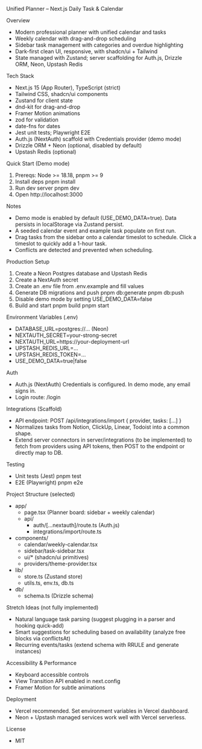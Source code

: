 Unified Planner – Next.js Daily Task & Calendar

Overview
- Modern professional planner with unified calendar and tasks
- Weekly calendar with drag-and-drop scheduling
- Sidebar task management with categories and overdue highlighting
- Dark-first clean UI, responsive, with shadcn/ui + Tailwind
- State managed with Zustand; server scaffolding for Auth.js, Drizzle ORM, Neon, Upstash Redis

Tech Stack
- Next.js 15 (App Router), TypeScript (strict)
- Tailwind CSS, shadcn/ui components
- Zustand for client state
- dnd-kit for drag-and-drop
- Framer Motion animations
- zod for validation
- date-fns for dates
- Jest unit tests; Playwright E2E
- Auth.js (NextAuth) scaffold with Credentials provider (demo mode)
- Drizzle ORM + Neon (optional, disabled by default)
- Upstash Redis (optional)

Quick Start (Demo mode)
1) Prereqs: Node >= 18.18, pnpm >= 9
2) Install deps
   pnpm install
3) Run dev server
   pnpm dev
4) Open http://localhost:3000

Notes
- Demo mode is enabled by default (USE_DEMO_DATA=true). Data persists in localStorage via Zustand persist.
- A seeded calendar event and example task populate on first run.
- Drag tasks from the sidebar onto a calendar timeslot to schedule. Click a timeslot to quickly add a 1-hour task.
- Conflicts are detected and prevented when scheduling.

Production Setup
1) Create a Neon Postgres database and Upstash Redis
2) Create a NextAuth secret
3) Create an .env file from .env.example and fill values
4) Generate DB migrations and push
   pnpm db:generate
   pnpm db:push
5) Disable demo mode by setting USE_DEMO_DATA=false
6) Build and start
   pnpm build
   pnpm start

Environment Variables (.env)
- DATABASE_URL=postgres://... (Neon)
- NEXTAUTH_SECRET=your-strong-secret
- NEXTAUTH_URL=https://your-deployment-url
- UPSTASH_REDIS_URL=...
- UPSTASH_REDIS_TOKEN=...
- USE_DEMO_DATA=true|false

Auth
- Auth.js (NextAuth) Credentials is configured. In demo mode, any email signs in.
- Login route: /login

Integrations (Scaffold)
- API endpoint: POST /api/integrations/import { provider, tasks: [...] }
- Normalizes tasks from Notion, ClickUp, Linear, Todoist into a common shape.
- Extend server connectors in server/integrations (to be implemented) to fetch from providers using API tokens, then POST to the endpoint or directly map to DB.

Testing
- Unit tests (Jest)
  pnpm test
- E2E (Playwright)
  pnpm e2e

Project Structure (selected)
- app/
  - page.tsx (Planner board: sidebar + weekly calendar)
  - api/
    - auth/[...nextauth]/route.ts (Auth.js)
    - integrations/import/route.ts
- components/
  - calendar/weekly-calendar.tsx
  - sidebar/task-sidebar.tsx
  - ui/* (shadcn/ui primitives)
  - providers/theme-provider.tsx
- lib/
  - store.ts (Zustand store)
  - utils.ts, env.ts, db.ts
- db/
  - schema.ts (Drizzle schema)

Stretch Ideas (not fully implemented)
- Natural language task parsing (suggest plugging in a parser and hooking quick-add)
- Smart suggestions for scheduling based on availability (analyze free blocks via conflictsAt)
- Recurring events/tasks (extend schema with RRULE and generate instances)

Accessibility & Performance
- Keyboard accessible controls
- View Transition API enabled in next.config
- Framer Motion for subtle animations

Deployment
- Vercel recommended. Set environment variables in Vercel dashboard.
- Neon + Upstash managed services work well with Vercel serverless.

License
- MIT
